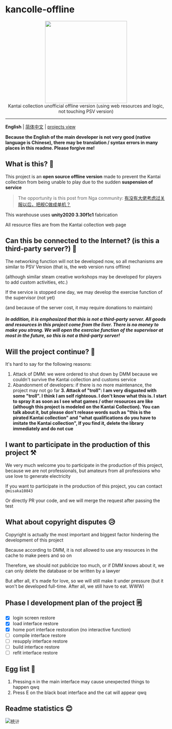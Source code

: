 # kancolle-offline

<p align="center">
  <img width="256px" height="256px" src="https://s2.loli.net/2022/03/15/pC1nJhMW7BEkQFA.png"/>
  <br>
Kantai collection unofficial offline version (using web resources and logic, not touching PSV version)
</p>

---

**English** | [简体中文](./README.md) | [projects view](https://github.com/orgs/offline-colle/projects/1)

**Because the English of the main developer is not very good (native language is Chinese), there may be translation / syntax errors in many places in this readme. Please forgive me!**

## What is this? 🤔

This project is an **open source offline version** made to prevent the Kantai collection from being unable to play due to the sudden **suspension of service**

>The opportunity is this post from Nga community: [有没有大佬考虑过关服以后，把舰C做成单机？](https://bbs.nga.cn/read.php?tid=22543276&_ff=-7202235 "click to jump to Nga")

This warehouse uses **unity2020 3.30f1c1** fabrication

All resource files are from the Kantai collection web page

## Can this be connected to the Internet? (is this a third-party server?) 🔗

The networking function will not be developed now, so all mechanisms are similar to PSV Version (that is, the web version runs offline)

(although similar steam creative workshops may be developed for players to add custom activities, etc.)

If the service is stopped one day, we may develop the exercise function of the supervisor (not yet)

(and because of the server cost, it may require donations to maintain)

##### In addition, it is emphasized that this is not a third-party server. All goods and resources in this project come from the liver. There is no money to make you strong. We will open the exercise function of the supervisor at most in the future, so this is not a third-party server!

## Will the project continue? 📑

It's hard to say for the following reasons:

1. Attack of DMM: we were ordered to shut down by DMM because we couldn't survive the Kantai collection and customs service
2. Abandonment of developers: if there is no more maintenance, the project may not go far
**3. Attack of "troll": I am very disgusted with some "troll". I think I am self righteous. I don't know what this is. I start to spray it as soon as I see what games / other resources are like (although this project is modeled on the Kantai Collection). You can talk about it, but please don't release words such as "this is the pirated Kantai collection" and "what qualifications do you have to imitate the Kantai collection", If you find it, delete the library immediately and do not cue**

## I want to participate in the production of this project ⚒️

We very much welcome you to participate in the production of this project, because we are not professionals, but amateurs from all professions who use love to generate electricity

If you want to participate in the production of this project, you can contact `@misaka10843`

Or directly PR your code, and we will merge the request after passing the test

## What about copyright disputes 😥
Copyright is actually the most important and biggest factor hindering the development of this project

Because according to DMM, it is not allowed to use any resources in the cache to make peers and so on

Therefore, we should not publicize too much, or if DMM knows about it, we can only delete the database or be written by a lawyer

But after all, it's made for love, so we will still make it under pressure (but it won't be developed full-time. After all, we still have to eat. WWW)

## Phase I development plan of the project 🗒️

* [x] login screen restore
* [x] load interface restore
* [x] home port interface restoration (no interactive function)
* [ ] compile interface restore
* [ ] resupply interface restore
* [ ] build interface restore
* [ ] refit interface restore

## Egg list 🎈
1. Pressing n in the main interface may cause unexpected things to happen qwq
2. Press E on the black boat interface and the cat will appear qwq

## Readme statistics 😊


![统计](https://count.getloli.com/get/@offline-colle?theme=elbooru)

